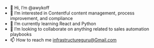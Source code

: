 - 👋 Hi, I’m @awykoff
- 👀 I’m interested in Contentful content management, process improvement, and compliance
- 🌱 I’m currently learning React and Python
- 💞️ I’m looking to collaborate on anything related to sales automation playbooks
- 📫 How to reach me infrastructureguru@Gmail.com 

<!---
awykoff/awykoff is a ✨ special ✨ repository because its `README.md` (this file) appears on your GitHub profile.
You can click the Preview link to take a look at your changes.
--->
